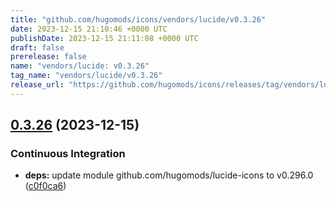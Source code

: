 ```yaml
---
title: "github.com/hugomods/icons/vendors/lucide/v0.3.26"
date: 2023-12-15 21:10:46 +0000 UTC
publishDate: 2023-12-15 21:11:08 +0000 UTC
draft: false
prerelease: false
name: "vendors/lucide: v0.3.26"
tag_name: "vendors/lucide/v0.3.26"
release_url: "https://github.com/hugomods/icons/releases/tag/vendors/lucide/v0.3.26"
---
```


## [0.3.26](https://github.com/hugomods/icons/compare/vendors/lucide/v0.3.25...vendors/lucide/v0.3.26) (2023-12-15)


### Continuous Integration

* **deps:** update module github.com/hugomods/lucide-icons to v0.296.0 ([c0f0ca6](https://github.com/hugomods/icons/commit/c0f0ca6e8d6ce4b9832815c5c5263e8913401905))

